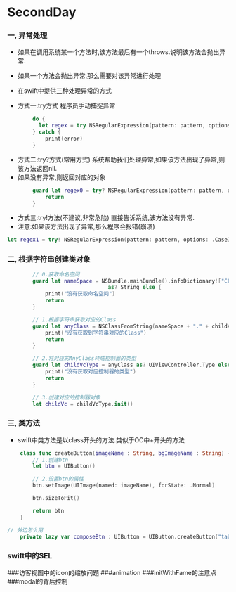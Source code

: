 # SecondDay

### 一, 异常处理

- 如果在调用系统某一个方法时,该方法最后有一个throws.说明该方法会抛出异常.
- 如果一个方法会抛出异常,那么需要对该异常进行处理
- 在swift中提供三种处理异常的方式

- 方式一:try方式 程序员手动捕捉异常

```swift
        do {
          let regex = try NSRegularExpression(pattern: pattern, options: .CaseInsensitive)
        } catch {
            print(error)
        }
```

-  方式二:try?方式(常用方式) 系统帮助我们处理异常,如果该方法出现了异常,则该方法返回nil.
-  如果没有异常,则返回对应的对象

```swift
        guard let regex0 = try? NSRegularExpression(pattern: pattern, options: .CaseInsensitive) else {
            return
        }
```

- 方式三:try!方法(不建议,非常危险) 直接告诉系统,该方法没有异常.
- 注意:如果该方法出现了异常,那么程序会报错(崩溃)

```swift
let regex1 = try! NSRegularExpression(pattern: pattern, options: .CaseInsensitive)
```

### 二, 根据字符串创建类对象

```swift
        // 0.获取命名空间
        guard let nameSpace = NSBundle.mainBundle().infoDictionary!["CFBundleExecutable"]
                                as? String else {
            print("没有获取命名空间")
            return
        }

        // 1.根据字符串获取对应的Class
        guard let anyClass = NSClassFromString(nameSpace + "." + childVcName) else {
            print("没有获取到字符串对应的Class")
            return
        }

        // 2.将对应的AnyClass转成控制器的类型
        guard let childVcType = anyClass as? UIViewController.Type else {
            print("没有获取对应控制器的类型")
            return
        }

        // 3.创建对应的控制器对象
        let childVc = childVcType.init()
```

### 三, 类方法
- swift中类方法是以class开头的方法.类似于OC中+开头的方法

```swift
    class func createButton(imageName : String, bgImageName : String) -> UIButton {
        // 1.创建btn
        let btn = UIButton()

        // 2.设置btn的属性
        btn.setImage(UIImage(named: imageName), forState: .Normal)

        btn.sizeToFit()

        return btn
    }

// 外边怎么用
    private lazy var composeBtn : UIButton = UIButton.createButton("tabbar_compose_icon_add", bgImageName: "tabbar_compose_button")
```


### swift中的SEL
###访客视图中的icon的缩放问题
###animation
###initWithFame的注意点
###modal的背后控制





